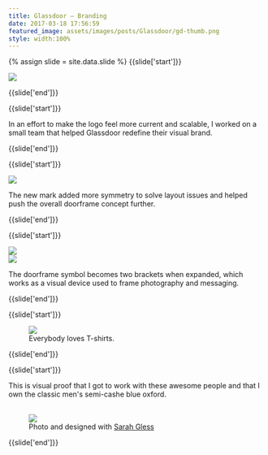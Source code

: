 ```yaml
---
title: Glassdoor — Branding
date: 2017-03-18 17:56:59
featured_image: assets/images/posts/Glassdoor/gd-thumb.png
style: width:100%
---
```

{% assign slide = site.data.slide %}
{{slide['start']}}

<div><img src='{{ absolute_url }}/assets/images/posts/Glassdoor/gd-1.png' srcset='{{ absolute_url }}/assets/images/posts/Glassdoor/gd-1.png 1024w, {{ absolute_url }}/assets/images/posts/Glassdoor/gd-1@2x.png 2048w'></div>

{{slide['end']}}

{{slide['start']}}

In an effort to make the logo feel more current and scalable, I worked on a small team that helped Glassdoor redefine their visual brand.

{{slide['end']}}

{{slide['start']}}

<div><img src='{{ absolute_url }}/assets/images/posts/Glassdoor/gd-2.png' srcset='{{ absolute_url }}/assets/images/posts/Glassdoor/gd-2.png 615w, {{ absolute_url }}/assets/images/posts/Glassdoor/gd-2@2x.png 1230w, {{ absolute_url }}/assets/images/posts/Glassdoor/gd-2@3x.png 1845w'></div>

The new mark added more symmetry to solve layout issues and helped push the overall doorframe concept further.

{{slide['end']}}

{{slide['start']}}

<div><img src='{{ absolute_url }}/assets/images/posts/Glassdoor/gd-3.png' srcset='{{ absolute_url }}/assets/images/posts/Glassdoor/gd-3.png 554w, {{ absolute_url }}/assets/images/posts/Glassdoor/gd-3@2x.png 1108w, {{ absolute_url }}/assets/images/posts/Glassdoor/gd-3@3x.png 1662w'></div>

<div><img src='{{ absolute_url }}/assets/images/posts/Glassdoor/gd-4.png' srcset='{{ absolute_url }}/assets/images/posts/Glassdoor/gd-4.png 234w, {{ absolute_url }}/assets/images/posts/Glassdoor/gd-4@2x.png 468w, {{ absolute_url }}/assets/images/posts/Glassdoor/gd-4@3x.png 702w'></div>

The doorframe symbol becomes two brackets when expanded, which works as a visual device used to frame photography and messaging.

{{slide['end']}}

{{slide['start']}}

<figure>

<div><img src='{{ absolute_url }}/assets/images/posts/Glassdoor/gd-5.png' srcset='{{ absolute_url }}/assets/images/posts/Glassdoor/gd-5.png 794w, {{ absolute_url }}/assets/images/posts/Glassdoor/gd-5@2x.png 1588w, {{ absolute_url }}/assets/images/posts/Glassdoor/gd-5@3x.png 2382w'></div>

<figcaption>Everybody loves T-shirts.</figcaption>

</figure>

{{slide['end']}}

{{slide['start']}}

This is visual proof that I got to work with these awesome people and that I own the classic men's semi-cashe blue oxford.  
&nbsp;

<figure>

<div><img src='{{ absolute_url }}/assets/images/posts/Glassdoor/gd-6.png' srcset='{{ absolute_url }}/assets/images/posts/Glassdoor/gd-6.png 634w, {{ absolute_url }}/assets/images/posts/Glassdoor/gd-6@2x.png 1268w, {{ absolute_url }}/assets/images/posts/Glassdoor/gd-6@3x.png 1902w'></div>

<figcaption>Photo and designed with <a href='http://sarahgless.com/'>Sarah Gless</a></figcaption>

</figure>

{{slide['end']}}